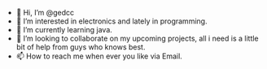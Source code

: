 - 👋 Hi, I’m @gedcc
- 👀 I’m interested in electronics and lately in programming.
- 🌱 I’m currently learning java.
- 💞️ I’m looking to collaborate on my upcoming projects, all i need is a little bit of help from guys who knows best.
- 📫 How to reach me when ever you like via Email.

<!---
gedcc/gedcc is a ✨ special ✨ repository because its `README.md` (this file) appears on your GitHub profile.
You can click the Preview link to take a look at your changes.
--->
